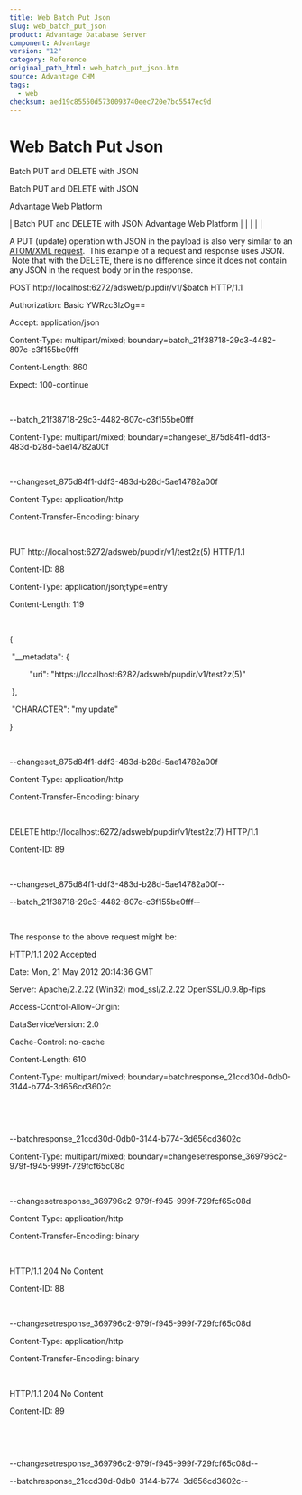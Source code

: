 ```yaml
---
title: Web Batch Put Json
slug: web_batch_put_json
product: Advantage Database Server
component: Advantage
version: "12"
category: Reference
original_path_html: web_batch_put_json.htm
source: Advantage CHM
tags:
  - web
checksum: aed19c85550d5730093740eec720e7bc5547ec9d
---
```


# Web Batch Put Json

Batch PUT and DELETE with JSON

Batch PUT and DELETE with JSON

Advantage Web Platform

| Batch PUT and DELETE with JSON  Advantage Web Platform |  |  |  |  |

A PUT (update) operation with JSON in the payload is also very similar to an [ATOM/XML request](web_batch_request_example.md).  This example of a request and response uses JSON.  Note that with the DELETE, there is no difference since it does not contain any JSON in the request body or in the response.

POST http://localhost:6272/adsweb/pupdir/v1/$batch HTTP/1.1

Authorization: Basic YWRzc3lzOg==

Accept: application/json

Content-Type: multipart/mixed; boundary=batch\_21f38718-29c3-4482-807c-c3f155be0fff

Content-Length: 860

Expect: 100-continue

 

--batch\_21f38718-29c3-4482-807c-c3f155be0fff

Content-Type: multipart/mixed; boundary=changeset\_875d84f1-ddf3-483d-b28d-5ae14782a00f

 

--changeset\_875d84f1-ddf3-483d-b28d-5ae14782a00f

Content-Type: application/http

Content-Transfer-Encoding: binary

 

PUT http://localhost:6272/adsweb/pupdir/v1/test2z(5) HTTP/1.1

Content-ID: 88

Content-Type: application/json;type=entry

Content-Length: 119

 

{

 "\_\_metadata": {

         "uri": "https://localhost:6282/adsweb/pupdir/v1/test2z(5)"

 },

 "CHARACTER": "my update"

}

 

--changeset\_875d84f1-ddf3-483d-b28d-5ae14782a00f

Content-Type: application/http

Content-Transfer-Encoding: binary

 

DELETE http://localhost:6272/adsweb/pupdir/v1/test2z(7) HTTP/1.1

Content-ID: 89

 

--changeset\_875d84f1-ddf3-483d-b28d-5ae14782a00f--

--batch\_21f38718-29c3-4482-807c-c3f155be0fff--

 

The response to the above request might be:

HTTP/1.1 202 Accepted

Date: Mon, 21 May 2012 20:14:36 GMT

Server: Apache/2.2.22 (Win32) mod\_ssl/2.2.22 OpenSSL/0.9.8p-fips

Access-Control-Allow-Origin:

DataServiceVersion: 2.0

Cache-Control: no-cache

Content-Length: 610

Content-Type: multipart/mixed; boundary=batchresponse\_21ccd30d-0db0-3144-b774-3d656cd3602c

 

 

--batchresponse\_21ccd30d-0db0-3144-b774-3d656cd3602c

Content-Type: multipart/mixed; boundary=changesetresponse\_369796c2-979f-f945-999f-729fcf65c08d

 

--changesetresponse\_369796c2-979f-f945-999f-729fcf65c08d

Content-Type: application/http

Content-Transfer-Encoding: binary

 

HTTP/1.1 204 No Content

Content-ID: 88

 

--changesetresponse\_369796c2-979f-f945-999f-729fcf65c08d

Content-Type: application/http

Content-Transfer-Encoding: binary

 

HTTP/1.1 204 No Content

Content-ID: 89

 

 

--changesetresponse\_369796c2-979f-f945-999f-729fcf65c08d--

--batchresponse\_21ccd30d-0db0-3144-b774-3d656cd3602c--
